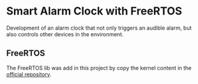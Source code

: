 # Smart Alarm Clock with FreeRTOS
Development of an alarm clock that not only triggers an audible alarm, but also controls other devices in the environment.

## FreeRTOS
The FreeRTOS lib was add in this project by copy the kernel content in the [official repository](https://github.com/FreeRTOS/FreeRTOS-Kernel).
